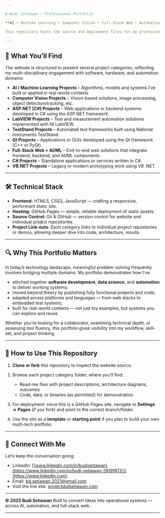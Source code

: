```yaml
---

# Budi Setiawan – Professional Portfolio

**AI • Machine Learning • Computer Vision • Full-Stack Web • Automation • PLC • TestStand • LabVIEW**

This repository hosts the source and deployment files for my professional portfolio website, developed using JavaScript, HTML & CSS, and deployed via GitHub Pages. It showcases a curated collection of my work across multiple technology domains, highlighting both breadth and depth of experience.

---
```


## 🎯 What You’ll Find

The website is structured to present several project categories, reflecting my multi-disciplinary engagement with software, hardware, and automation domains:

* **AI / Machine Learning Projects** – Algorithms, models and systems I’ve built or applied in real-world contexts.
* **Computer Vision Projects** – Vision-based solutions, image processing, object detection/tracking, etc.
* **ASP.NET [C#] Projects** – Web applications or backend systems developed in C# using the ASP.NET framework.
* **LabVIEW Projects** – Test and measurement automation solutions implemented with NI LabVIEW.
* **TestStand Projects** – Automated test frameworks built using National Instruments TestStand.
* **Qt Projects** – Applications or GUIs developed using the Qt framework (C++ or PyQt).
* **Full-Stack Web + AI/ML** – End-to-end web solutions that integrate frontend, backend, and AI/ML components.
* **C# Projects** – Standalone applications or services written in C#.
* **VB.NET Projects** – Legacy or modern prototyping work using VB .NET.

---

## 🛠 Technical Stack

* **Frontend:** HTML5, CSS3, JavaScript — crafting a responsive, performant static site.
* **Hosting:** GitHub Pages — simple, reliable deployment of static assets.
* **Source Control:** Git & GitHub — version control for website and individual project repositories.
* **Project Link-outs:** Each category links to individual project repositories or demos, allowing deeper dive into code, architecture, results.

---

## 🔍 Why This Portfolio Matters

In today’s technology landscape, meaningful problem-solving frequently involves bridging multiple domains. My portfolio demonstrates how I’ve:

* stitched together **software development**, **data science**, and **automation** to deliver working systems;
* moved beyond theory by publishing fully functional projects and code;
* adapted across platforms and languages — from web stacks to embedded test systems;
* built for real-world contexts — not just toy examples, but systems you can explore and reuse.

Whether you're looking for a collaborator, examining technical depth, or assessing tool fluency, this portfolio gives visibility into my workflow, skill-set, and project thinking.

---

## 🚀 How to Use This Repository

1. **Clone or fork** this repository to inspect the website source.
2. Browse each project category folder, where you’ll find:

   * Read-me files with project descriptions, architecture diagrams, outcomes
   * Code, data, or binaries (as permitted) for demonstration
3. For deployment: since this is a GitHub Pages site, navigate to **Settings → Pages** (if you fork) and point to the correct branch/folder.
4. Use the site as a **template** or **starting point** if you plan to build your own multi-tech portfolio.

---

## 📌 Connect With Me

Let’s keep the conversation going:

* LinkedIn: [[www.linkedin.com/in/budisetiawan](https://www.linkedin.com/in/budi-setiawan-28191813/)](https://www.linkedin.com)
* Email: [bd.setiawan.2021@gmail.com](mailto:bd.setiawan.2021@gmail.com)
* Visit the live site: [projectsbdsetiawan.com](https://projectsbdsetiawan.com)



---

**© 2025 Budi Setiawan**
Built to convert ideas into operational systems — across AI, automation, and full-stack web.

---

